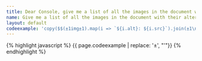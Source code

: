 ```yaml
---
title: Dear Console, give me a list of all the images in the document with their alternative text
name: Give me a list of all the images in the document with their alternative text
layout: default
codeexample: 'copy($$(±1img±1).map(i => `${i.alt}: ${i.src}`).join(±1\n±1))'
---
```


{% highlight javascript %}
{{ page.codeexample | replace: '±', "'"}}
{% endhighlight %}

